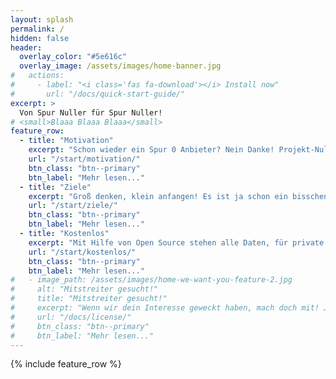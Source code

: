 ```yaml
---
layout: splash
permalink: /
hidden: false
header:
  overlay_color: "#5e616c"
  overlay_image: /assets/images/home-banner.jpg
#   actions:
#     - label: "<i class='fas fa-download'></i> Install now"
#       url: "/docs/quick-start-guide/"
excerpt: >
  Von Spur Nuller für Spur Nuller!
# <small>Blaaa Blaaa Blaaa</small>
feature_row:
  - title: "Motivation"
    excerpt: "Schon wieder ein Spur 0 Anbieter? Nein Danke! Projekt-Null verfolgt keine kommerziellen Absichten, denn Anbieter gibt es mehr als genug. Besser wäre doch, man hilft sich einfach untereinander."
    url: "/start/motivation/"
    btn_class: "btn--primary"
    btn_label: "Mehr lesen..."
  - title: "Ziele"
    excerpt: "Groß denken, klein anfangen! Es ist ja schon ein bisschen was da und kann erheblich mehr werden. Gleise, Module, Gebäude, Modelle, Zubehör... der Zukunft sind jedenfalls keine Grenzen gesetzt."
    url: "/start/ziele/"
    btn_class: "btn--primary"
    btn_label: "Mehr lesen..."
  - title: "Kostenlos"
    excerpt: "Mit Hilfe von Open Source stehen alle Daten, für private Zwecke, frei zu Verfügung. Dem Selbstbau, auf Basis der veröffentlichten Konstruktionsdaten, steht also nichts mehr im Wege."
    url: "/start/kostenlos/"
    btn_class: "btn--primary"
    btn_label: "Mehr lesen..."      
#   - image_path: /assets/images/home-we-want-you-feature-2.jpg
#     alt: "Mitstreiter gesucht!"
#     title: "Mitstreiter gesucht!"
#     excerpt: "Wenn wir dein Interesse geweckt haben, mach doch mit! Jeder Beitrag ist wertvoll und stärkt die breite Akzeptanz von diesem Projekt."
#     url: "/docs/license/"
#     btn_class: "btn--primary"
#     btn_label: "Mehr lesen..."  
---
```

{% include feature_row %}